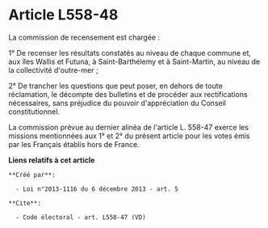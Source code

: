 # Article L558-48

La commission de recensement est chargée : 

1° De recenser les résultats constatés au niveau de chaque commune et, aux îles Wallis et Futuna, à Saint-Barthélemy et à
Saint-Martin, au niveau de la collectivité d'outre-mer ; 

2° De trancher les questions que peut poser, en dehors de toute réclamation, le décompte des bulletins et de procéder aux
rectifications nécessaires, sans préjudice du pouvoir d'appréciation du Conseil constitutionnel. 

La commission prévue au dernier alinéa de l'article L. 558-47 exerce les missions mentionnées aux 1° et 2° du présent article
pour les votes émis par les Français établis hors de France.

**Liens relatifs à cet article**

	**Créé par**:

	  - Loi n°2013-1116 du 6 décembre 2013 - art. 5

	**Cite**:

	  - Code électoral - art. L558-47 (VD)
